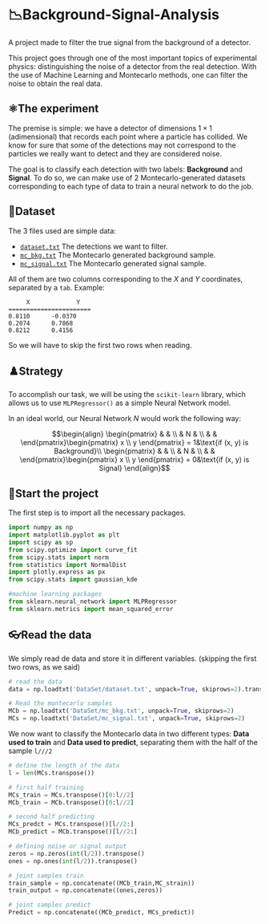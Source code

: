 # 📉Background-Signal-Analysis
A project made to filter the true signal from the background of a detector.

This project goes through one of the most important topics of experimental physics: distinguishing the noise of a detector from the real detection. With the use of Machine Learning and Montecarlo methods, one can filter the noise to obtain the real data.

## ⚛️The experiment

The premise is simple: we have a detector of dimensions $1\times 1$ (adimensional) that records each point where a particle has collided. We know for sure that some of the detections may not correspond to the particles we really want to detect and they are considered noise. 

The goal is to classify each detection with two labels: **Background** and **Signal**. To do so, we can make use of 2 Montecarlo-generated datasets corresponding to each type of data to train a neural network to do the job.

## 📑Dataset

The 3 files used are simple data:

* [``dataset.txt``]() The detections we want to filter.
* [``mc_bkg.txt``]() The Montecarlo generated background sample.
* [``mc_signal.txt``]() The Montecarlo generated signal sample.

All of them are two columns corresponding to the $X$ and $Y$ coordinates, separated by a ``tab``. Example:
```file
     X             Y       
=======================
0.8110		-0.0370
0.2074		0.7868
0.8212		0.4156
```

So we will have to skip the first two rows when reading.

## ♟️Strategy

To accomplish our task, we will be using the ``scikit-learn`` library, which allows us to use ``MLPRegressor()`` as a simple Neural Network model.

In an ideal world, our Neural Network $N$ would work the following way:

```math
\begin{align}
\begin{pmatrix} & & \\ & N & \\ & & \end{pmatrix}\begin{pmatrix} x \\ y \end{pmatrix} = 1&\text{if (x, y) is Background}\\
\begin{pmatrix} & & \\ & N & \\ & & \end{pmatrix}\begin{pmatrix} x \\ y \end{pmatrix} = 0&\text{if (x, y) is Signal}
\end{align}
```

## 🔰Start the project

The first step is to import all the necessary packages.

```python
import numpy as np
import matplotlib.pyplot as plt
import scipy as sp
from scipy.optimize import curve_fit
from scipy.stats import norm
from statistics import NormalDist
import plotly.express as px
from scipy.stats import gaussian_kde

#machine learning packages
from sklearn.neural_network import MLPRegressor
from sklearn.metrics import mean_squared_error
```

## 👓Read the data

We simply read de data and store it in different variables. (skipping the first two rows, as we said)

```python
# read the data
data = np.loadtxt('DataSet/dataset.txt', unpack=True, skiprows=2).transpose()

# Read the montecarlo samples
MCb = np.loadtxt('DataSet/mc_bkg.txt', unpack=True, skiprows=2)
MCs = np.loadtxt('DataSet/mc_signal.txt', unpack=True, skiprows=2)
```

We now want to classify the Montecarlo data in two different types: **Data used to train** and **Data used to predict**, separating them with the half of the sample ``l///2``

```python
# define the length of the data
l = len(MCs.transpose())

# first half training
MCs_train = MCs.transpose()[0:l//2]
MCb_train = MCb.transpose()[0:l//2]

# second half predicting
MCs_predct = MCs.transpose()[l//2:]
MCb_predict = MCb.transpose()[l//2:]

# defining noise or signal output
zeros = np.zeros(int(l/2)).transpose()
ones = np.ones(int(l/2)).transpose()

# joint samples train
train_sample = np.concatenate((MCb_train,MC_strain))
train_output = np.concatenate((ones,zeros))

# joint samples predict
Predict = np.concatenate((MCb_predict, MCs_predict))
```

